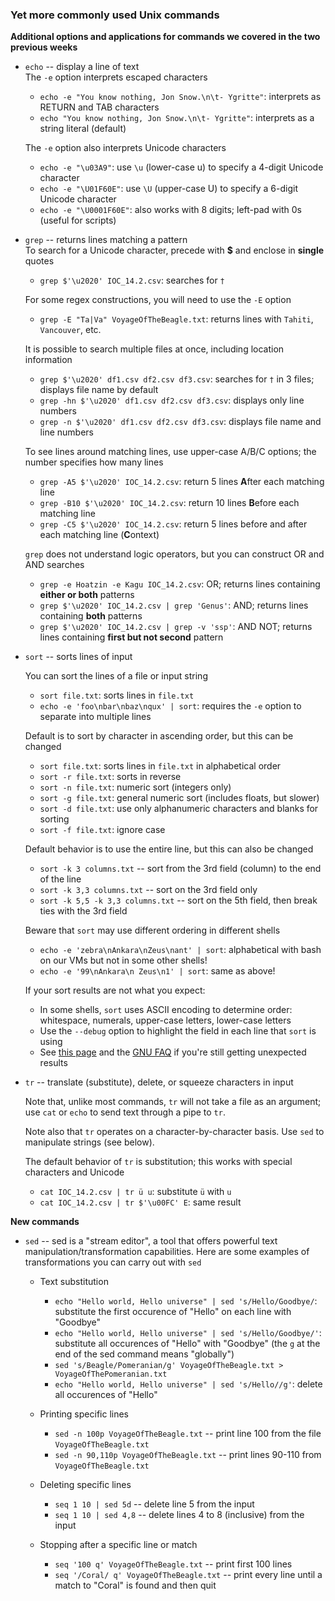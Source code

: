 

### Yet more commonly used Unix commands

**Additional options and applications for commands we covered in the two previous weeks**

* `echo` -- display a line of text   
  The `-e` option interprets escaped characters   
    - `echo -e "You know nothing, Jon Snow.\n\t- Ygritte"`: interprets as RETURN and TAB characters   
    - `echo "You know nothing, Jon Snow.\n\t- Ygritte"`: interprets as a string literal (default)
  
  The `-e` option also interprets Unicode characters   
    - `echo -e "\u03A9"`: use `\u` (lower-case u) to specify a 4-digit Unicode character 
    - `echo -e "\U01F60E"`: use `\U` (upper-case U) to specify a 6-digit Unicode character
    - `echo -e "\U0001F60E"`: also works with 8 digits; left-pad with 0s (useful for scripts)
  
* `grep` -- returns lines matching a pattern  
  To search for a Unicode character, precede with **$** and enclose in **single** quotes
  - `grep $'\u2020' IOC_14.2.csv`: searches for `†`
  
  For some regex constructions, you will need to use the `-E` option
  - `grep -E "Ta|Va" VoyageOfTheBeagle.txt`: returns lines with `Tahiti`, `Vancouver`, etc.
  
  It is possible to search multiple files at once, including location information   
  - `grep $'\u2020' df1.csv df2.csv df3.csv`: searches for `†` in 3 files; displays file name by default
  - `grep -hn $'\u2020' df1.csv df2.csv df3.csv`: displays only line numbers   
  - `grep -n $'\u2020' df1.csv df2.csv df3.csv`:	displays file name and line numbers
    
  To see lines around matching lines, use upper-case A/B/C options; the number specifies how many lines
  - `grep -A5 $'\u2020' IOC_14.2.csv`: return 5 lines **A**fter each matching line
  - `grep -B10 $'\u2020' IOC_14.2.csv`: return 10 lines **B**efore each matching line 
  - `grep -C5 $'\u2020' IOC_14.2.csv`: return 5 lines before and after each matching line (**C**ontext)
    
  `grep` does not understand logic operators, but you can construct OR and AND searches
  - `grep -e Hoatzin -e Kagu IOC_14.2.csv`: OR; returns lines containing **either or both** patterns
  - `grep $'\u2020' IOC_14.2.csv | grep 'Genus'`: AND; returns lines containing **both** patterns
  - `grep $'\u2020' IOC_14.2.csv | grep -v 'ssp'`: AND NOT; returns lines containing **first but not second** pattern
 
* `sort` -- sorts lines of input
  
  You can sort the lines of a file or input string
  - `sort file.txt`: sorts lines in `file.txt`
  - `echo -e 'foo\nbar\nbaz\nqux' | sort`: requires the `-e` option to separate into multiple lines 

  Default is to sort by character in ascending order, but this can be changed  
  - `sort file.txt`: sorts lines in `file.txt` in alphabetical order
  - `sort -r file.txt`: sorts in reverse
  - `sort -n file.txt`: numeric sort (integers only)
  - `sort -g file.txt`: general numeric sort (includes floats, but slower)
  - `sort -d file.txt`: use only alphanumeric characters and blanks for sorting
  - `sort -f file.txt`: ignore case

  Default behavior is to use the entire line, but this can also be changed
  - `sort -k 3 columns.txt` -- sort from the 3rd field (column) to the end of the line
  - `sort -k 3,3 columns.txt` -- sort on the 3rd field only
  - `sort -k 5,5 -k 3,3 columns.txt` -- sort on the 5th field, then break ties with the 3rd field
 
  Beware that `sort` may use different ordering in different shells  
  - `echo -e 'zebra\nAnkara\nZeus\nant' | sort`: alphabetical with bash on our VMs but not in some other shells!
  - `echo -e '99\nAnkara\n Zeus\n1' | sort`: same as above!
 
  If your sort results are not what you expect:
  - In some shells, `sort` uses ASCII encoding to determine order: whitespace, numerals, upper-case letters, lower-case letters
  - Use the `--debug` option to highlight the field in each line that `sort` is using
  - See [this page](./unix_unexpected_sorting.md) and the [GNU FAQ](https://www.gnu.org/software/coreutils/faq/coreutils-faq.html#Sort-does-not-sort-in-normal-order_0021) if you're still getting unexpected results
 
* `tr` -- translate (substitute), delete, or squeeze characters in input

  Note that, unlike most commands, `tr` will not take a file as an argument; use `cat` or `echo` to send text through a pipe to `tr`.

  Note also that `tr` operates on a character-by-character basis. Use `sed` to manipulate strings (see below).

  The default behavior of `tr` is substitution; this works with special characters and Unicode 
  - `cat IOC_14.2.csv | tr ü u`: substitute `ü` with `u`
  - `cat IOC_14.2.csv | tr $'\u00FC' E`: same result


**New commands**

* `sed` -- sed is a "stream editor", a tool that offers powerful text manipulation/transformation capabilities.  Here are some examples of transformations you can carry out with `sed`

  * Text substitution
    - `echo "Hello world, Hello universe" | sed 's/Hello/Goodbye/`: substitute the first occurence of "Hello" on each line with "Goodbye"
    - `echo "Hello world, Hello universe" | sed 's/Hello/Goodbye/'`: substitute  all occurences of "Hello" with "Goodbye" (the `g` at the end of the sed command means "globally")
    - `sed 's/Beagle/Pomeranian/g' VoyageOfTheBeagle.txt > VoyageOfThePomeranian.txt`
    - `echo "Hello world, Hello universe" | sed 's/Hello//g'`: delete all occurences of "Hello"

  * Printing specific lines
    - `sed -n 100p VoyageOfTheBeagle.txt` -- print line 100 from the file `VoyageOfTheBeagle.txt`
    - `sed -n 90,110p VoyageOfTheBeagle.txt` -- print lines 90-110 from `VoyageOfTheBeagle.txt`

  * Deleting specific lines
    - `seq 1 10 | sed 5d` -- delete line 5 from the input
    - `seq 1 10 | sed 4,8` -- delete lines 4 to 8 (inclusive) from the input

  * Stopping after a specific line or match
    - `seq '100 q' VoyageOfTheBeagle.txt` -- print first 100 lines
    - `seq '/Coral/ q' VoyageOfTheBeagle.txt` -- print every line until a match to "Coral" is found and then quit




